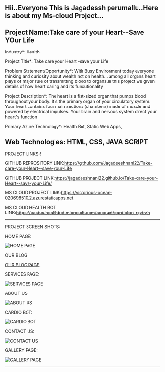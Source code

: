Hii..Everyone This is Jagadessh perumallu..Here is about my Ms-cloud Project...
-----------------------------------------------------------------------------------------------------------------------------------------------------------------
Project Name:Take care of your Heart--Save YOur Life
-----------------------------------------------------------------------------------------------------------------------------------------------------------------

Industry*:
Health

Project Title*:
Take care your Heart -save your Life

Problem Statement/Opportunity*:
With Busy Environment today everyone thinking and curiosity about wealth not on health... among all organs heart plays of major rule of transmitting blood to organs.In this project we given details of how heart caring and its funcutionality

Project Description*:
The heart is a fist-sized organ that pumps blood throughout your body. It's the primary organ of your circulatory system. Your heart contains four main sections (chambers) made of muscle and powered by electrical impulses. Your brain and nervous system direct your heart's function

Primary Azure Technology*:
Health Bot, Static Web Apps,

Web Technologies:
HTML,
CSS,
JAVA SCRIPT
--------------------------------------------------------------------------------------------------------------------------------------------------------------------
PROJECT LINKS:!


GITHUB REPROSITORY LINK:https://github.com/Jagadeeshnani22/Take-care-your-Heart--save-your-Life

GITHUB PROJECT LINK:https://jagadeeshnani22.github.io/Take-care-your-Heart--save-your-Life/

MS CLOUD PROJECT LINK:https://victorious-ocean-020698510.2.azurestaticapps.net

MS CLOUD HEALTH BOT LINK:https://eastus.healthbot.microsoft.com/account/cardiobot-rqztrzh

--------------------------------------------------------------------------------------------------------------------------------------------------------------------

PROJECT SCREEN SHOTS:

HOME PAGE:

![HOME PAGE](https://user-images.githubusercontent.com/118505043/206963473-6d169def-4d54-41e8-b3c9-a5b9d946d3bc.png)

OUR BLOG:

[OUR BLOG PAGE](https://user-images.githubusercontent.com/118505043/206963478-02624a06-aabd-4f07-b205-8e95f68e9082.png)

SERVICES PAGE:

![SERVICES PAGE](https://user-images.githubusercontent.com/118505043/206963481-ece48e90-8bda-41fe-a30c-669e654a4935.png)

ABOUT US:

![ABOUT US](https://user-images.githubusercontent.com/118505043/206963484-10850991-7136-4651-8b1e-1d9487c5782a.png)

CARDIO BOT:

![CARDIO BOT](https://user-images.githubusercontent.com/118505043/206963488-a615f07b-e686-4299-9620-948cf57e526f.png)

CONTACT US:

![CONTACT US](https://user-images.githubusercontent.com/118505043/206963494-aee4f3d7-631a-4e07-b231-34398805f1c9.png)

GALLERY PAGE:

![GALLERY PAGE](https://user-images.githubusercontent.com/118505043/206963465-8651c35d-aae3-4ca4-bc8a-2ee2a670f5ab.png)

------------------------------------------------------------------------------------------------------------------------------------------------------------------



